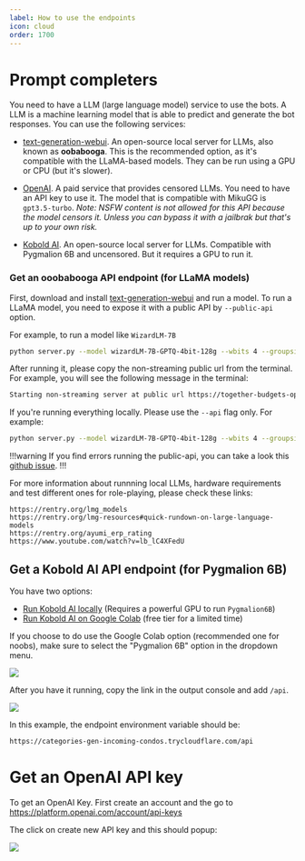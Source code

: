 ```yaml
---
label: How to use the endpoints
icon: cloud
order: 1700
---
```


# Prompt completers

You need to have a LLM (large language model) service to use the bots. A LLM is a machine learning model that is able to predict and generate the bot responses. You can use the following services:

* [text-generation-webui](https://github.com/oobabooga/text-generation-webui). An open-source local server for LLMs, also known as **oobabooga**. This is the recommended option, as it's compatible with the LLaMA-based models. They can be run using a GPU or CPU (but it's slower).

* [OpenAI](https://openai.com/). A paid service that provides censored LLMs. You need to have an API key to use it. The model that is compatible with MikuGG is `gpt3.5-turbo`. *Note: NSFW content is not allowed for this API because the model censors it. Unless you can bypass it with a jailbrak but that's up to your own risk.*

* [Kobold AI](https://koboldai.com/). An open-source local server for LLMs. Compatible with Pygmalion 6B and uncensored. But it requires a GPU to run it.



### Get an ooobabooga API endpoint (for LLaMA models)
First, download and install [text-generation-webui](https://github.com/oobabooga/text-generation-webui) and run a model.
To run a LLaMA model, you need to expose it with a public API by `--public-api` option.

For example, to run a model like `WizardLM-7B`
```bash
python server.py --model wizardLM-7B-GPTQ-4bit-128g --wbits 4 --groupsize 128 --public-api
```

After running it, please copy the non-streaming public url from the terminal. For example, you will see the following message in the terminal:
```bash
Starting non-streaming server at public url https://together-budgets-optimize-distributor.trycloudflare.com/api
```

If you're running everything locally. Please use the `--api` flag only. For example:
```bash
python server.py --model wizardLM-7B-GPTQ-4bit-128g --wbits 4 --groupsize 128 --api
```

!!!warning
If you find errors running the public-api, you can take a look this [github issue](https://github.com/oobabooga/text-generation-webui/issues/1524).
!!!

For more information about runnning local LLMs, hardware requirements and test different ones for role-playing, please check these links:

```
https://rentry.org/lmg_models
https://rentry.org/lmg-resources#quick-rundown-on-large-language-models
https://rentry.org/ayumi_erp_rating
https://www.youtube.com/watch?v=lb_lC4XFedU
```

## Get a Kobold AI API endpoint (for Pygmalion 6B)

You have two options:
- [Run Kobold AI locally](https://github.com/KoboldAI/KoboldAI-Client) (Requires a powerful GPU to run `Pygmalion6B`)
- [Run Kobold AI on Google Colab](https://colab.research.google.com/github/KoboldAI/KoboldAI-Client/blob/main/colab/GPU.ipynb) (free tier for a limited time)

If you choose to do use the Google Colab option (recommended one for noobs), make sure to select the "Pygmalion 6B" option in the dropdown menu.

![](/assets/colab_select.png)

After you have it running, copy the link in the output console and add `/api`.

![](/assets/colab_output.png)

In this example, the endpoint environment variable should be:

```
https://categories-gen-incoming-condos.trycloudflare.com/api
```


# Get an OpenAI API key
To get an OpenAI Key. First create an account and the go to https://platform.openai.com/account/api-keys

The click on create new API key and this should popup:

![](/assets/openai_key.png)
